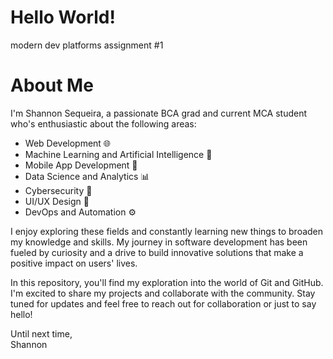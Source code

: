 # Hello World!
modern dev platforms assignment #1

# About Me

I'm Shannon Sequeira, a passionate BCA grad and current MCA student who's enthusiastic about the following areas:

- Web Development 🌐
- Machine Learning and Artificial Intelligence 🤖
- Mobile App Development 📱
- Data Science and Analytics 📊
- Cybersecurity 🔐
- UI/UX Design 🎨
- DevOps and Automation ⚙️

I enjoy exploring these fields and constantly learning new things to broaden my knowledge and skills. My journey in software development has been fueled by curiosity and a drive to build innovative solutions that make a positive impact on users' lives.

In this repository, you'll find my exploration into the world of Git and GitHub. I'm excited to share my projects and collaborate with the community. Stay tuned for updates and feel free to reach out for collaboration or just to say hello!

Until next time,  
Shannon
